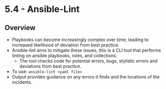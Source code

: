 # 5.4 - Ansible-Lint

## Overview

- Playbooks can become increasingly complex over time, leading to increased likelihood of deviation from best practice.
- Ansible-lint aims to mitigate these issues, this is a CLI tool that performs linting on ansible playbooks, roles, and collections.
  - The tool checks code for potential errors, bugs, stylistic errors and deviations from best practice.
- To use: `ansible-lint <yaml file>`
- Output provides guidance on any errors it finds and the locations of the incidents.
